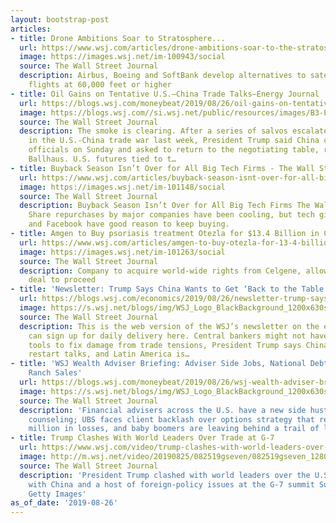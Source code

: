 ```yaml
---
layout: bootstrap-post
articles:
- title: Drone Ambitions Soar to Stratosphere...
  url: https://www.wsj.com/articles/drone-ambitions-soar-to-the-stratosphere-11566822941
  image: https://images.wsj.net/im-100943/social
  source: The Wall Street Journal
  description: Airbus, Boeing and SoftBank develop alternatives to satellites, with
    flights at 60,000 feet or higher
- title: Oil Gains on Tentative U.S.–China Trade Talks—Energy Journal
  url: https://blogs.wsj.com/moneybeat/2019/08/26/oil-gains-on-tentative-u-s-china-trade-talks-energy-journal/
  image: https://blogs.wsj.com//si.wsj.net/public/resources/images/B3-EU776_Trump_P_20190826082117.jpg
  source: The Wall Street Journal
  description: The smoke is clearing. After a series of salvos escalated tensions
    in the U.S.-China trade war last week, President Trump said China called U.S.
    officials on Sunday and asked to return to the negotiating table, reports Rebecca
    Ballhaus. U.S. futures tied to t…
- title: Buyback Season Isn’t Over for All Big Tech Firms - The Wall Street Journal
  url: https://www.wsj.com/articles/buyback-season-isnt-over-for-all-big-tech-firms-11566817381
  image: https://images.wsj.net/im-101148/social
  source: The Wall Street Journal
  description: Buyback Season Isn’t Over for All Big Tech Firms The Wall Street Journal
    Share repurchases by major companies have been cooling, but tech giants like Google
    and Facebook have good reason to keep buying.
- title: Amgen to Buy psoriasis treatment Otezla for $13.4 Billion in Cash
  url: https://www.wsj.com/articles/amgen-to-buy-otezla-for-13-4-billion-in-cash-11566816794
  image: https://images.wsj.net/im-101263/social
  source: The Wall Street Journal
  description: Company to acquire world-wide rights from Celgene, allowing Bristol-Myers
    deal to proceed
- title: 'Newsletter: Trump Says China Wants to Get ‘Back to the Table’'
  url: https://blogs.wsj.com/economics/2019/08/26/newsletter-trump-says-china-wants-to-get-back-to-the-table/
  image: https://s.wsj.net/blogs/img/WSJ_Logo_BlackBackground_1200x630social
  source: The Wall Street Journal
  description: This is the web version of the WSJ’s newsletter on the economy. You
    can sign up for daily delivery here. Central bankers might not have the right
    tools to fix damage from trade tensions, President Trump says China called to
    restart talks, and Latin America is…
- title: 'WSJ Wealth Adviser Briefing: Adviser Side Jobs, National Debt Worries, Luxury
    Ranch Sales'
  url: https://blogs.wsj.com/moneybeat/2019/08/26/wsj-wealth-adviser-briefing-adviser-side-jobs-national-debt-worries-luxury-ranch-sales/
  image: https://s.wsj.net/blogs/img/WSJ_Logo_BlackBackground_1200x630social
  source: The Wall Street Journal
  description: 'Financial advisers across the U.S. have a new side hustle: college
    counseling; UBS faces client backlash over options strategy that resulted in $60
    million in losses, and baby boomers are leaving behind a trail of luxury ranches.'
- title: Trump Clashes With World Leaders Over Trade at G-7
  url: https://www.wsj.com/video/trump-clashes-with-world-leaders-over-trade-at-g-7/B4C062CB-FC6C-413D-97A2-D6F372F26D23.html
  image: http://m.wsj.net/video/20190825/082519gseven/082519gseven_1280x720.jpg
  source: The Wall Street Journal
  description: 'President Trump clashed with world leaders over the U.S. trade war
    with China and a host of foreign-policy issues at the G-7 summit Sunday. Photo:
    Getty Images'
as_of_date: '2019-08-26'
---
```


